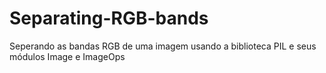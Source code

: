 # Separating-RGB-bands

Seperando as bandas RGB de uma imagem usando a biblioteca PIL e seus módulos Image e ImageOps
